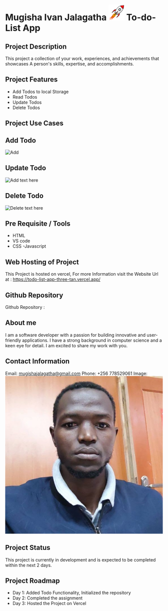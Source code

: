 #   Mugisha Ivan Jalagatha   <img src="./img/rock.png" width="50" height="50"/>   To-do-List App
 
  ## Project Description
This project  a collection of your work, experiences, and achievements that showcases A person's skills, expertise, and accomplishments.
## Project Features
- Add Todos to local Storage
- Read Todos
- Update Todos
- Delete Todos
## Project Use Cases
  ## Add Todo 
  ![Add]()
  ## Update Todo
 ![Add]()
  text here
  ## Delete Todo
 ![Delete]()
 text here

## Pre Requisite / Tools
- HTML
- VS code
- CSS
-Javascript
## Web Hosting of Project
 This Project is hosted on vercel, For more Information visit the  Website Url  at : https://todo-list-app-three-tan.vercel.app/ 
## Github Repository 
 Github Repository :
## About me
I am a software developer with a passion for building innovative and user-friendly applications. I have a strong background in computer science and a keen eye for detail. I am excited to share my work with you.
## Contact Information
Email: [mugishajalagatha@gmail.com](mailto:jalagatha@gmail.com)
Phone: +256 778529061
Image:![Mugisha Ivan Jalagatha](./img/i.jpg)
## Project Status
This project is currently in development and is expected to be completed within the next 2 days.
## Project Roadmap
- Day 1: Added Todo Functionality, Initialized the repository
- Day 2: Completed the assignment
- Day 3: Hosted the Project on Vercel
